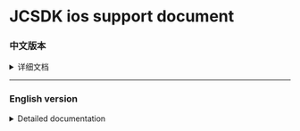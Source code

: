   
[iOS14 support]: https://github.com/Romambo/JCSDK_DocumentFile/blob/main/iOS14_support.md 
[JCSDK]: https://github.com/Romambo/JCSDK  
[DataCollenction_SDK]: https://github.com/Romambo/DataCollection_SDK  
[ADThirdParty_SDK]: https://github.com/Romambo/ADThirdParty_SDK  
[图片1]: https://github.com/Romambo/JCSDK_DocumentFile/blob/main/imageFile/ios_image1.png
[图片2]:https://github.com/Romambo/JCSDK_DocumentFile/blob/main/imageFile/ios_image2.png

# JCSDK ios support document

### 中文版本

<details>
<summary>详细文档</summary>
 
- **SDK简介：**  
 JCSDK是MS公司提供的一套广告类型的SDK，内部集成了各大广告商的广告SDK和相关数据统计SDK，便于平台之间对应用内广告的联合运营和数据分析。  
   1. 支持广告类型：  
      开屏广告、banner广告、激励视频广告、插屏广告、native广告  
   2. 版本记录：  
   
      <details>
      <summary>1.0.0</summary>

      支持开发者工具: Xcode 11  
      系统版本:iOS 9.0
      </details>

      <details>
      <summary>2.0.0</summary>

      支持开发者工具: Xcode 12  
      系统版本:iOS 9.0

      **更新内容**  
      >1.新增了流量组和连续展示功能逻辑、升级内部广告接口 V4 -> V5  
      >2.新增 "kochava" and "tenjin" 数据统计平台  
      >3.修改了unity使用者需要接入的OC初始化接口. 详情见: JC_unityAdApi.h
      ```
      旧代码
      //-(void)initJCSDKWithLog:(BOOL)isOpenLog isFirstShowSplash:(BOOL)isShow splashClose:(unityBlock)block;
      新代码
      -(void)initJCSDKWithUnityShow:(unityBlock)block;
      ```

      >4.修改了iOS日志打印接口。新增日志等级功能，详情见: JCAdCallBackHeader.h  
      ```
      旧代码
      //+(void)setOpenPlatformLog:(BOOL)openPlatformLog;
      新代码
      +(void)setTheLogLevel:(MSLogLevelStatus)logLevel;

      ```

      >5.修改了JCiOSConfig.plist文件, 新增字段:   
         "KochavaAppID":    kochava 初始化参数   
         "TenJinAppID":     TenJin 初始化参数   
         "ShowSplashFirst": 应用首次打开是否展示开屏广告. 
         "LogLevel":日志等级 1、关闭. 2、打开JC日志. 3、打开JC+广告日志. 4、打开JC+广告+数据日志. 默认值:1  

      **项目配置：**  
      * 添加系统库:  
         > AppTrackingTransparency.framework  
      * 添加第三方库和文件:
         > KochavaCore.framework               (Embed & Sign)  
         > KochavaTracker.framework            (Embed & Sign)  
         > KochavaAdNetwork.framework          (Embed & Sign)  
         > libTenjinSDK.a  
         > TenjinSDK.h 
      </details>  
 
- **SDK接入配置:**  

   <details>
   <summary>content</summary>

   1. SDK库和所需支持库：  
      [JCSDK]  
      [DataCollenction_SDK]  
      [ADThirdParty_SDK]  
   
   2. info.pist 配置：
       ```
       支持http网络配置
       <key>NSAppTransportSecurity</key>
       <dict>
       <key>NSAllowsArbitraryLoads</key>
       <true/>
       </dict>

       Google相关参数配置
       <key>GADApplicationIdentifier</key>
       <string>ca-app-pub-9488501426181082/7319780494</string>
       <key>GADIsAdManagerApp</key>
       <true/>
       
       获取地理位置权限
       <key>NSLocationWhenInUseUsageDescription</key>
       <string>The app needs to get your location</string>
       
       获取IDFA权限，iOS14支持
       <key>NSUserTrackingUsageDescription</key> 
       <string>This identifier will be used to deliver personalized ads to you.</string>
       ```
   3. build setting 配置：  
      bitcode 设置为NO  
      other Linker Flags 设置 -ObjC  
   
   4. iOS14 支持：  
      详情见 [iOS14 support] 说明文档.  
   
   5. 导入系统支持库：  
      Accelerate.framework  
      AdSupport.framework  
      AVFoundation.framework  
      CoreGraphics.framework  
      CoreLocation.framework  
      CoreMedia.framework  
      CoreMotion.framework  
      CoreTelephony.framework  
      iAd.framework  
      MessageUI.framework  
      SafariServices.framework  
      Security.framework  
      SystemConfiguration.framework  
      UIKit.framework  
      VideoToolbox.framework  
      WebKit.framework  
      AppTrackingTransparency.framework  
      libbz2.tbd  
      libc++.tbd  
      libresolv.9.tbd  
      libsqlite3.tbd  
      libxml2.tbd  
      libz.tbd  
   
   6. JCiOSConfig.plist 参数说明：  
      V1.0.0 提供  

      | Item      | Value |
      | --------- | -----:|
      | appid  | JCSDK初始化所需的appid |
      | channelid  | JCSDK初始化所需的channelid |
      | ReYunAppID  | 热云初始化appid |
      | ReYunChannelID  | 热云初始化channleid |   
      | UmengAppID  | Umeng初始化appid |
      | ShuShuAppID  | 数数平台初始化appid |
      | TalkingDataAppID  | TalkingData平台初始化appid |   

      V2.0.0 新增  

      | Item      | Value |
      | --------- | -----:|
      | KochavaAppID  | kochava初始化所需的appid |
      | TenJinAppID  | tenjin初始化所需的appid |
      | ShowSplashFirst  | 首次打开应用是否展示开屏广告，bool类型 YES/NO |
      | LogLevel  | 日志等级：字符串1、关闭。2、开JC日志。3、开JC+ad日志。4、开JC+ad+data 日志 |
   </details>
   
- **SDK相关Api:**
   <details>
   <summary>content</summary>

   如果文档内API和framework内API有冲突，请以framework内API为准。
   1. 头文件：
      #import <JCSDK/JCSDK.h>  
   
   2. 初始化SDK：  
       ```
       //appid 和 channelid如果在JCiOSConfig.plist配置 ，可传空。 
       //isOpenInBody 是否开启体内配置，旧接口参数，2.0.0之后都需传入YES，否则没有广告位
       +(void)jcSDKInitConfigWithAppId:(NSString*)appId channelId:(NSString*)channelId isOpenInBody:(BOOL)isOpenInBody block:(void(^)(BOOL isOk))block;
       ```
   
   3. splash广告api：    
       ```
       //开屏请在window加载之后被调用
       [JC_iOSAdApi loadSplashView];
       ```
   
   4. banner广告api：  
       ```
       //推荐：先调用load进行广告位“预热” ，展示之前判断isReady是否为YES ，请自行设计调用场景，api最好不要连续，以免未及时load到数据
       [JC_iOSAdApi loadBannerConfig];

       BOOL isReady = [JC_iOSAdApi bannerIsReady]
       //con传入当前控制器即可
       [JC_iOSAdApi showBannerViewWithCon:con];
       ```
   
   5. Intersitial 广告 api：  
       ```
       ///推荐调用顺序 load - isReady - show - isReady - show（sdk内部采用了自动加载插屏资源功能，外部使用只需要调用一次load接口）
       [JC_iOSAdApi loadIntersitialConfig];

       BOOL isReady = [JC_iOSAdApi intersitialIsReady]

       [JC_iOSAdApi showIntersitialView];
       ```
   
   6. RewardView广告api：  
       ```
       //推荐调用顺序 load - isReady - show - isReady - show（sdk内部采用了自动加载激励视频资源功能，外部使用只需要调用一次load接口）
       [JC_iOSAdApi loadRewardConfig];
       BOOL isReady = [JC_iOSAdApi rewardVIsReady]
       [JC_iOSAdApi showRewardView];
       ```
   
   7. native 广告 api：  
       ```
       //native没有缓存池，每次使用调用load ，判断isReady后再展示。show方法有返回值，返回根据config生成的广告view 
       //JCNativeConfig 是native展示广告位的配置类，请配置完整，否则可能导致加载视图异常，请将返回的view加载到需要显示的视图上

       [JC_iOSAdApi loadNativeConfigSize:CGSizeMake(CGRectGetWidth(self.view.bounds), 350)]; //size：请和展示的原生view大小相同，避免加载不全

       BOOL isReady = [JC_iOSAdApi nativeIsReady]

       JCNativeConfig *config = [[JCNativeConfig alloc]init];
       config.ADFrame = CGRectMake(.0f, 200.0f, CGRectGetWidth(self.view.bounds), 350.0f);
       config.mediaViewFrame = CGRectMake(0, 120.0f, CGRectGetWidth(self.view.bounds), 350.0f - 120.0f);
       config.renderingViewClass = [[[CustomView alloc]init] class];
       config.rootViewController = self;
       UIView *adview = [JC_iOSAdApi showNativeConfigWithConfig:config];
       // 添加adview到视图上
       ```
   
   8. 广告回调 api：  
       ```
       //以下是splash广告的回调api使用示例，其他广告回调请自行使用.回调监听的key ，相关状态类型、回调参数说明请查看JCAdCallBackHeader.h类，请选择所需要的回调状态和参数进行监听和使用
       [[NSNotificationCenter defaultCenter]addObserver:self selector:@selector(msAdLoadCallBack:) name:MSSplashADKey object:nil];

       -(void)msAdLoadCallBack:(NSNotification*)noti{
           NSLog(@"%@",noti.userInfo);
           NSInteger code = [noti.userInfo[@"status"] integerValue];
           switch (code) {
               case MSAd_splashDidShow:
               {
                   NSLog(@"MSAd_splashDidShow");
               }
                   break;

               default:
                   break;
           }
       }
       ```
   
   9. 关于欧盟地区展示GDPR： 
       ```
       /// Determine if it is EU territory API
       /// @param block callback isEU? YES / NO
       +(void)getLocationIsEU:(void(^)(BOOL isEU))block;

       /// the GDPR interface API
       /// @param dismissblock close Interface callback
       /// @param failBlock show Fail callback
       +(void)jcSDKShowGDPRWithDismissblock:(void(^)(void))dismissblock loadFailblock:(void(^)(NSError *error))failBlock;
       ```
    10. Umeng 和 talkingData 数据上报：（如果你的项目中使用了umeng或者talkingdata，可以删除掉，采用sdk内部提供的umeng数据上报相关接口）  
       ```
       
       /// jsonStr Please convert the key-value to json.
       +(void)sendEvent:(NSString*)event detailedJsonString:(NSString*)jsonStr;
       ```
   </details>


- **常见报错处理:**
 
  <details>
  <summary>content</summary>

  1. 如果使用了快手SDK，在打包上传AppStore的时候，苹果不支持模拟器相关支持二进制，可以加入以下脚本，来删除模拟器相关二进制内容。  
  
        `APP_PATH="${TARGET_BUILD_DIR}/${WRAPPER_NAME}"`  
        `find "$APP_PATH" -name '*.framework' -type d | while read -r FRAMEWORK`  
        `do`  
        ` FRAMEWORK_EXECUTABLE_NAME=$(defaults read "$FRAMEWORK/Info.plist" CFBundleExecutable)`  
        ` FRAMEWORK_EXECUTABLE_PATH="$FRAMEWORK/$FRAMEWORK_EXECUTABLE_NAME"`  
        ` echo "Executable is $FRAMEWORK_EXECUTABLE_PATH"`  
        ` EXTRACTED_ARCHS=()`  
        ` for ARCH in $ARCHS`  
        ` do`  
        `     echo "Extracting $ARCH from $FRAMEWORK_EXECUTABLE_NAME"`  
        `     lipo -extract "$ARCH" "$FRAMEWORK_EXECUTABLE_PATH" -o "$FRAMEWORK_EXECUTABLE_PATH-$ARCH"`  
        `     EXTRACTED_ARCHS+=("$FRAMEWORK_EXECUTABLE_PATH-$ARCH")`  
        ` done`  
        ` echo "Merging extracted architectures: ${ARCHS}"`  
        ` lipo -o "$FRAMEWORK_EXECUTABLE_PATH-merged" -create "${EXTRACTED_ARCHS[@]}"`  
        ` rm "${EXTRACTED_ARCHS[@]}"`  
        ` echo "Replacing original executable with thinned version"`  
        ` rm "$FRAMEWORK_EXECUTABLE_PATH"`  
        ` mv "$FRAMEWORK_EXECUTABLE_PATH-merged" "$FRAMEWORK_EXECUTABLE_PATH"`  
        ` done`  
  
  ![图片2]

  </details>

  
  

</details>
 
 ----
 
 ### English version
 
<details>
<summary>Detailed documentation</summary>
 
- **SDK Introduction：**  
 JCSDK is a set of advertising SDK provided by MS. It integrates the advertising SDKs of major advertisers and related data statistics SDKs to facilitate the joint operation and data analysis of in-app advertising between platforms.  
   1. Support ad types：  
        splash ads、banner ads、rewardVideo ads、inter ads、native ads  
   2. Version record：  
        <details>
        <summary>1.0.0</summary>

        support development tools: Xcode 11  
        system version:iOS 9.0
        </details>

        <details>
        <summary>2.0.0</summary>

        support development tools: Xcode 12  
        system version:iOS 9.0

        **update content**  
        >1.Added internal logic waterfall and continuous display  
        >2.Added "kochava" and "tenjin" statistics  
        >3.Change the SDK initialization interface used by Unity. see: JC_unityAdApi.h
        ```
        old code
        //-(void)initJCSDKWithLog:(BOOL)isOpenLog isFirstShowSplash:(BOOL)isShow splashClose:(unityBlock)block;
        new code
        -(void)initJCSDKWithUnityShow:(unityBlock)block;
        ```

        >4.Change the log log interface, increase the log level.  see: JCAdCallBackHeader.h  
        ```
        old code
        //+(void)setOpenPlatformLog:(BOOL)openPlatformLog;
        new code
        +(void)setTheLogLevel:(MSLogLevelStatus)logLevel;
        ```

        >5.Change JCiOSConfig.plist, add:   
           "KochavaAppID":    kochava initialization parameters   
           "TenJinAppID":     TenJin initialization parameters   
           "ShowSplashFirst": Whether to display splash when the app is first opened. 
           "LogLevel":loglevel 1、closeAll. 2、open JC_log. 3、open JC+AD log. 4、open JC+AD+Data log. Defaults:1  

        **Project configuration：**  
        * add System library:  
           > AppTrackingTransparency.framework  
        * add Third party library and file:
           > KochavaCore.framework               (Embed & Sign)  
           > KochavaTracker.framework            (Embed & Sign)  
           > KochavaAdNetwork.framework          (Embed & Sign)  
           > libTenjinSDK.a  
           > TenjinSDK.h 
        </details> 
 
- **SDK Access configuration:**  

   <details>
   <summary>content</summary>

   1. SDK library and required support library：  
        [JCSDK]  
        [DataCollenction_SDK]  
        [ADThirdParty_SDK]  
   
   2. info.pist configuration：
       ```
       Support http network configuration
       <key>NSAppTransportSecurity</key>
       <dict>
       <key>NSAllowsArbitraryLoads</key>
       <true/>
       </dict>

       Google configuration
       <key>GADApplicationIdentifier</key>
       <string>ca-app-pub-9488501426181082/7319780494</string>
       <key>GADIsAdManagerApp</key>
       <true/>
       
       Get location permission configuration
       <key>NSLocationWhenInUseUsageDescription</key>
       <string>The app needs to get your location</string>
       
       Get IDFA permissions ，iOS14support
       <key>NSUserTrackingUsageDescription</key> 
       <string>This identifier will be used to deliver personalized ads to you.</string>
       ```
   3. build setting configuration：  
        "bitcode" set "NO"  
        "other Linker Flags" set "-ObjC"  
   
   4. iOS14 support：  
        see [iOS14 support] document.  
   
   5. Import system support library：  
   
        Accelerate.framework  
        AdSupport.framework  
        AVFoundation.framework  
        CoreGraphics.framework  
        CoreLocation.framework  
        CoreMedia.framework  
        CoreMotion.framework  
        CoreTelephony.framework  
        iAd.framework  
        MessageUI.framework  
        SafariServices.framework  
        Security.framework  
        SystemConfiguration.framework  
        UIKit.framework  
        VideoToolbox.framework  
        WebKit.framework  
        AppTrackingTransparency.framework  
        libbz2.tbd  
        libc++.tbd  
        libresolv.9.tbd  
        libsqlite3.tbd  
        libxml2.tbd  
        libz.tbd  
   
   6. JCiOSConfig.plist Parameter Description：  
        V1.0.0 add  

        | Item      | Value |
        | --------- | -----:|
        | appid  | Appid required for JCSDK initialization |
        | channelid  | ChannelId required for JCSDK initialization |
        | ReYunAppID  | Appid required for reyun initialization |
        | ReYunChannelID  | channelId required for reyun initialization |   
        | UmengAppID  | Appid required for UMeng initialization |
        | ShuShuAppID  | Appid required for 数数 initialization |
        | TalkingDataAppID  | Appid required for TalkingData initialization |   

        V2.0.0 add  

        | Item      | Value |
        | --------- | -----:|
        | KochavaAppID  | Appid required for Kochava initialization |
        | TenJinAppID  | Appid required for tenjin initialization |
        | ShowSplashFirst  | Whether to display an open-screen ad when opening the app for the first time，bool type: YES/NO |
        | LogLevel  | Log level: string type. 1. Close. 2. Open JC log. 3. Open JC+ad log. 4. Open JC+ad+data log |
   </details>
   
- **SDK Api:**
   <details>
   <summary>content</summary>

   If there is a conflict between the API in the document and the API in the framework, please refer to the API in the framework.  
   
   1. header：
        #import <JCSDK/JCSDK.h>  
   
   2. init SDK：  
       ```
       //If appid and channelid are configured in JCiOSConfig.plist, they can be passed empty. 
       //isOpenInBody: Whether to open the body configuration (old interface parameters). After 2.0.0, YES must be passed in, otherwise there will be no advertising space
       +(void)jcSDKInitConfigWithAppId:(NSString*)appId channelId:(NSString*)channelId isOpenInBody:(BOOL)isOpenInBody block:(void(^)(BOOL isOk))block;
       ```
   
   3. splash api：    
       ```
       //Open the screen, splash be called after the window is loaded
       [JC_iOSAdApi loadSplashView];
       ```
   
   4. banner api：  
       ```
       //Recommendation: First call load to "warm up" the ad space, and judge whether isReady is YES before displaying. Please design the calling scene by yourself. The api is best not to be continuous, so as not to load the data in time
       [JC_iOSAdApi loadBannerConfig];

       BOOL isReady = [JC_iOSAdApi bannerIsReady]
       //con Just pass in the current controller
       [JC_iOSAdApi showBannerViewWithCon:con];
       ```
   
   5. Intersitial api：  
       ```
       ///Recommended calling sequence load-isReady-show-isReady-show (The automatic loading of interstitial resources is used inside the SDK, and the load interface only needs to be called once for external use)
       [JC_iOSAdApi loadIntersitialConfig];

       BOOL isReady = [JC_iOSAdApi intersitialIsReady]

       [JC_iOSAdApi showIntersitialView];
       ```
   
   6. RewardView api：  
       ```
       //Recommended calling sequence load-isReady-show-isReady-show (The function of automatically loading incentive video resources is used inside the SDK, and the load interface only needs to be called once for external use)
       [JC_iOSAdApi loadRewardConfig];
       BOOL isReady = [JC_iOSAdApi rewardVIsReady]
       [JC_iOSAdApi showRewardView];
       ```
   
   7. native api：  
       ```
       //Native does not have a buffer pool. Call load every time you use it, and then display it after judging isReady. The show method has a return value, which returns the ad view generated according to config 
       //JCNativeConfig is the configuration class of native display ad slots. Please configure it completely, otherwise it may cause abnormal loading of the view. Please load the returned view to the view that needs to be displayed

       //size：Please be the same size as the displayed native view to avoid incomplete loading
       [JC_iOSAdApi loadNativeConfigSize:CGSizeMake(CGRectGetWidth(self.view.bounds), 350)]; 

       BOOL isReady = [JC_iOSAdApi nativeIsReady]

       JCNativeConfig *config = [[JCNativeConfig alloc]init];
       config.ADFrame = CGRectMake(.0f, 200.0f, CGRectGetWidth(self.view.bounds), 350.0f);
       config.mediaViewFrame = CGRectMake(0, 120.0f, CGRectGetWidth(self.view.bounds), 350.0f - 120.0f);
       config.renderingViewClass = [[[CustomView alloc]init] class];
       config.rootViewController = self;
       UIView *adview = [JC_iOSAdApi showNativeConfigWithConfig:config];
       // add adview to superView
       ```
   
   8. ad callbcak api：  
       ```
       //The following is an example of using the callback api of the splash advertisement. For other advertisement callbacks, please use it yourself. The key for callback monitoring. Please refer to the "JCAdCallBackHeader.h" class for related status types and callback parameter descriptions. Please select the required callback status and parameters for monitoring and use

       [[NSNotificationCenter defaultCenter]addObserver:self selector:@selector(msAdLoadCallBack:) name:MSSplashADKey object:nil];

       -(void)msAdLoadCallBack:(NSNotification*)noti{
           NSLog(@"%@",noti.userInfo);
           NSInteger code = [noti.userInfo[@"status"] integerValue];
           switch (code) {
               case MSAd_splashDidShow:
               {
                   NSLog(@"MSAd_splashDidShow");
               }
                   break;

               default:
                   break;
           }
       }
       ```
   
   9. about GDPR： 
       ```
       /// Determine if it is EU territory API
       /// @param block callback isEU? YES / NO
       +(void)getLocationIsEU:(void(^)(BOOL isEU))block;

       /// the GDPR interface API
       /// @param dismissblock close Interface callback
       /// @param failBlock show Fail callback
       +(void)jcSDKShowGDPRWithDismissblock:(void(^)(void))dismissblock loadFailblock:(void(^)(NSError *error))failBlock;
       ```
    10. Umeng And talkingData send Message：(If you use umeng or talkingdata in your project, you can delete it and use the umeng data reporting interface provided by the sdk)  
       ```
        /// @param event event  
        /// @param jsonStr Please convert the key-value to json.  
        +(void)sendEvent:(NSString*)event detailedJsonString:(NSString*)jsonStr; 
       ```
   </details>


- **Common error handling:**
 
  <details>
  <summary>content</summary>

  1. If you use KSAdSDK, when you package and upload AppStore, Apple does not support the emulator-related support binary, you can add the following script to delete the emulator-related binary content.  
  
        `APP_PATH="${TARGET_BUILD_DIR}/${WRAPPER_NAME}"`  
        `find "$APP_PATH" -name '*.framework' -type d | while read -r FRAMEWORK`  
        `do`  
        ` FRAMEWORK_EXECUTABLE_NAME=$(defaults read "$FRAMEWORK/Info.plist" CFBundleExecutable)`  
        ` FRAMEWORK_EXECUTABLE_PATH="$FRAMEWORK/$FRAMEWORK_EXECUTABLE_NAME"`  
        ` echo "Executable is $FRAMEWORK_EXECUTABLE_PATH"`  
        ` EXTRACTED_ARCHS=()`  
        ` for ARCH in $ARCHS`  
        ` do`  
        `     echo "Extracting $ARCH from $FRAMEWORK_EXECUTABLE_NAME"`  
        `     lipo -extract "$ARCH" "$FRAMEWORK_EXECUTABLE_PATH" -o "$FRAMEWORK_EXECUTABLE_PATH-$ARCH"`  
        `     EXTRACTED_ARCHS+=("$FRAMEWORK_EXECUTABLE_PATH-$ARCH")`  
        ` done`  
        ` echo "Merging extracted architectures: ${ARCHS}"`  
        ` lipo -o "$FRAMEWORK_EXECUTABLE_PATH-merged" -create "${EXTRACTED_ARCHS[@]}"`  
        ` rm "${EXTRACTED_ARCHS[@]}"`  
        ` echo "Replacing original executable with thinned version"`  
        ` rm "$FRAMEWORK_EXECUTABLE_PATH"`  
        ` mv "$FRAMEWORK_EXECUTABLE_PATH-merged" "$FRAMEWORK_EXECUTABLE_PATH"`  
        ` done`  
  
  ![图片2]

  </details>

  
  

</details>

